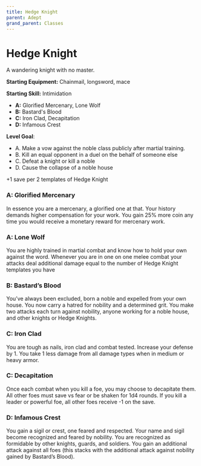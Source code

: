 ```yaml
---
title: Hedge Knight
parent: Adept
grand_parent: Classes
---
```

# Hedge Knight

A wandering knight with no master.

**Starting Equipment:** Chainmail, longsword, mace

**Starting Skill:** Intimidation


+ **A:** Glorified Mercenary, Lone Wolf
+ **B:** Bastard's Blood
+ **C:** Iron Clad, Decapitation
+ **D:** Infamous Crest

**Level Goal**: 
- A. Make a vow against the noble class publicly after martial training. 
- B. Kill an equal opponent in a duel on the behalf of someone else
- C. Defeat a knight or kill a noble
- D. Cause the collapse of a noble house

+1 save per 2 templates of Hedge Knight

### A: Glorified Mercenary
In essence you are a mercenary, a glorified one at that. Your history demands
higher compensation for your work. You gain 25% more coin any time you would
receive a monetary reward for mercenary work. 

### A: Lone Wolf
You are highly trained in martial combat and know how to hold your own against
the word. Whenever you are in one on one melee combat your attacks deal
additional damage equal to the number of Hedge Knight templates you have


### B: Bastard’s Blood
You’ve always been excluded, born a noble and expelled from your own house. You
now carry a hatred for nobility and a determined grit. You make two attacks
each turn against nobility, anyone working for a noble house, and other knights
or Hedge Knights.


### C: Iron Clad
You are tough as nails, iron clad and combat tested. Increase your defense by 1.
You take 1 less damage from all damage types when in medium or heavy armor.

### C: Decapitation
Once each combat when you kill a foe, you may choose to decapitate them. All
other foes must save vs fear or be shaken for 1d4 rounds. If you kill a leader
or powerful foe, all other foes receive -1 on the save.


### D: Infamous Crest
You gain a sigil or crest, one feared and respected. Your name and sigil become
recognized and feared by nobility. You are recognized as formidable by other
knights, guards, and soldiers. You gain an additional attack against all foes
(this stacks with the additional attack against nobility gained by Bastard’s
Blood).
